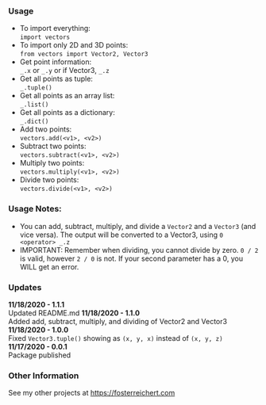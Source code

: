 ### Usage
- To import everything:<br>
`import vectors`<br>
- To import only 2D and 3D points:<br>
`from vectors import Vector2, Vector3`<br>
- Get point information:<br>
`_.x` or `_.y` or if Vector3, `_.z`<br>
- Get all points as tuple:<br>
`_.tuple()`<br>
- Get all points as an array list:<br>
`_.list()`<br>
- Get all points as a dictionary:<br>
`_.dict()`<br>
- Add two points:<br>
`vectors.add(<v1>, <v2>)`<br>
- Subtract two points:<br>
`vectors.subtract(<v1>, <v2>)`<br>
- Multiply two points:<br>
`vectors.multiply(<v1>, <v2>)`<br>
- Divide two points:<br>
`vectors.divide(<v1>, <v2>)`<br>

### Usage Notes:
- You can add, subtract, multiply, and divide a `Vector2` and a `Vector3` (and vice versa). The output will be converted to a Vector3, using `0 <operator> _.z`
- IMPORTANT: Remember when dividing, you cannot divide by zero. `0 / 2` is valid, however `2 / 0` is not. If your second parameter has a 0, you WILL get an error.

### Updates
**11/18/2020 - 1.1.1**<br>
Updated README.md
**11/18/2020 - 1.1.0**<br>
Added add, subtract, multiply, and dividing of Vector2 and Vector3
**11/18/2020 - 1.0.0**<br>
Fixed `Vector3.tuple()` showing as `(x, y, x)` instead of `(x, y, z)`<br>
**11/17/2020 - 0.0.1**<br>
Package published<br>

### Other Information
See my other projects at https://fosterreichert.com